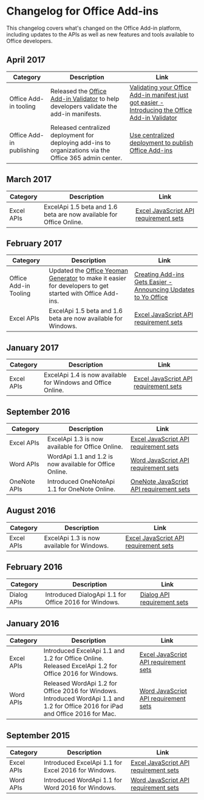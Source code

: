 # Changelog for Office Add-ins

This changelog covers what's changed on the Office Add-in platform, including updates to the APIs as well as new features and tools available to Office developers.

## April 2017
|**Category**|**Description**|**Link**|
|-|-|-|
|Office Add-in tooling| Released the [Office Add-in Validator](https://github.com/OfficeDev/office-addin-validator) to help developers validate the add-in manifests. | [Validating your Office Add-in manifest just got easier - Introducing the Office Add-in Validator](https://dev.office.com/blogs/creating-add-ins-gets-easier-announcing-updates-to-yo-officehttps://dev.office.com/blogs/introducing-the-office-add-in-validator)|
|Office Add-in publishing|Released centralized deployment for deploying add-ins to organizations via the Office 365 admin center.|[Use centralized deployment to publish Office Add-ins](publish/centralized-deployment)|

## March 2017
|**Category**|**Description**|**Link**|
|-|-|-|
|Excel APIs|ExcelApi 1.5 beta and 1.6 beta are now available for Office Online.|[Excel JavaScript API requirement sets](https://dev.office.com/reference/add-ins/requirement-sets/excel-api-requirement-sets)|

## February 2017
|**Category**|**Description**|**Link**|
|-|-|-|
|Office Add-in Tooling| Updated the [Office Yeoman Generator](https://github.com/OfficeDev/generator-office) to make it easier for developers to get started with Office Add-ins. | [Creating Add-ins Gets Easier - Announcing Updates to Yo Office](https://dev.office.com/blogs/creating-add-ins-gets-easier-announcing-updates-to-yo-office)|
|Excel APIs|ExcelApi 1.5 beta and 1.6 beta are now available for Windows.|[Excel JavaScript API requirement sets](https://dev.office.com/reference/add-ins/requirement-sets/excel-api-requirement-sets)|

## January 2017
|**Category**|**Description**|**Link**|
|-|-|-|
|Excel APIs|ExcelApi 1.4 is now available for Windows and Office Online.|[Excel JavaScript API requirement sets](https://dev.office.com/reference/add-ins/requirement-sets/excel-api-requirement-sets)|

## September 2016
|**Category**|**Description**|**Link**|
|-|-|-|
|Excel APIs|ExcelApi 1.3 is now available for Office Online. |[Excel JavaScript API requirement sets](https://dev.office.com/reference/add-ins/requirement-sets/excel-api-requirement-sets)|
|Word APIs|WordApi 1.1 and 1.2 is now available for Office Online.|[Word JavaScript API requirement sets](https://dev.office.com/reference/add-ins/requirement-sets/word-api-requirement-sets) |
|OneNote APIs | Introduced OneNoteApi 1.1 for OneNote Online.|[OneNote JavaScript API requirement sets](https://dev.office.com/reference/add-ins/requirement-sets/onenote-api-requirement-sets) |

## August 2016
|**Category**|**Description**|**Link**|
|-|-|-|
|Excel APIs|ExcelApi 1.3 is now available for Windows.|[Excel JavaScript API requirement sets](https://dev.office.com/reference/add-ins/requirement-sets/excel-api-requirement-sets)|

## February 2016
|**Category**|**Description**|**Link**|
|-|-|-|
| Dialog APIs |Introduced DialogApi 1.1 for Office 2016 for Windows.|[Dialog API requirement sets](https://dev.office.com/reference/add-ins/requirement-sets/dialog-api-requirement-sets) |


## January 2016
|**Category**|**Description**|**Link**|
|-|-|-|
| Excel APIs|Introduced ExcelApi 1.1 and 1.2 for Office Online. <br> Released ExcelApi 1.2 for Office 2016 for Windows. |[Excel JavaScript API requirement sets](https://dev.office.com/reference/add-ins/requirement-sets/excel-api-requirement-sets) |
|Word APIs |Released WordApi 1.2 for Office 2016 for Windows. <br> Introduced WordApi 1.1 and 1.2 for Office 2016 for iPad and Office 2016 for Mac.|[Word JavaScript API requirement sets](https://dev.office.com/reference/add-ins/requirement-sets/word-api-requirement-sets) |


## September 2015
|**Category**|**Description**|**Link**|
|-|-|-|
|Excel APIs | Introduced ExcelApi 1.1 for Excel 2016 for Windows.  |[Excel JavaScript API requirement sets](https://dev.office.com/reference/add-ins/requirement-sets/excel-api-requirement-sets) |
|Word APIs|  Introduced WordApi 1.1 for Word 2016 for Windows.  | [Word JavaScript API requirement sets](https://dev.office.com/reference/add-ins/requirement-sets/word-api-requirement-sets)  |

